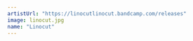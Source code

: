 ```yaml
---
artistUrl: "https://linocutlinocut.bandcamp.com/releases"
image: linocut.jpg
name: "Linocut"
---
```

